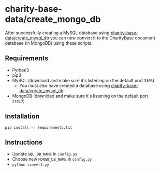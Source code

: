 # charity-base-data/create_mongo_db

After successfully creating a MySQL database using [charity-base-data/create_mysql_db](#create_mysql_db) you can now convert it to the CharityBase document database (in MongoDB) using these scripts.

## Requirements
* Python3
* pip3
* MySQL (download and make sure it's listening on the default port `3306`)
  * You must also have created a database using [charity-base-data/create_mysql_db](#create_mysql_db)
* MongoDB (download and make sure it's listening on the default port `27017`)

## Installation
```shell
pip install -r requirements.txt
```

## Instructions
* Update `SQL_DB_NAME` in `config.py`
* Choose new `MONGO_DB_NAME` in `config.py`
* `python convert.py`
